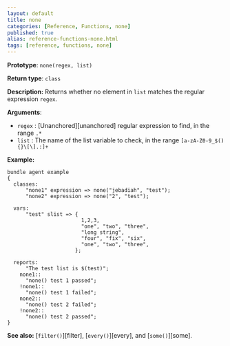 ```yaml
---
layout: default
title: none
categories: [Reference, Functions, none]
published: true
alias: reference-functions-none.html
tags: [reference, functions, none]
---
```


**Prototype**: `none(regex, list)`

**Return type**: `class`

**Description:** Returns whether no element in `list` matches the regular 
expression `regex`.

**Arguments**:

* `regex` : [Unanchored][unanchored] regular expression to find, in the range `.*`
* `list` : The name of the list variable to check, in the range
`[a-zA-Z0-9_$(){}\[\].:]+`

**Example:**

```cf3
bundle agent example
{
  classes:
      "none1" expression => none("jebadiah", "test");
      "none2" expression => none("2", "test");

  vars:
      "test" slist => {
                        1,2,3,
                        "one", "two", "three",
                        "long string",
                        "four", "fix", "six",
                        "one", "two", "three",
                      };

  reports:
      "The test list is $(test)";
    none1::
      "none() test 1 passed";
    !none1::
      "none() test 1 failed";
    none2::
      "none() test 2 failed";
    !none2::
      "none() test 2 passed";
}
```

**See also:** [`filter()`][filter], [`every()`][every], and [`some()`][some].

